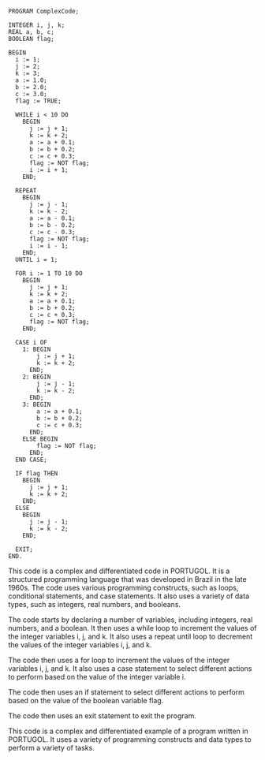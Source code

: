```portugal
PROGRAM ComplexCode;

INTEGER i, j, k;
REAL a, b, c;
BOOLEAN flag;

BEGIN
  i := 1;
  j := 2;
  k := 3;
  a := 1.0;
  b := 2.0;
  c := 3.0;
  flag := TRUE;

  WHILE i < 10 DO
    BEGIN
      j := j + 1;
      k := k + 2;
      a := a + 0.1;
      b := b + 0.2;
      c := c + 0.3;
      flag := NOT flag;
      i := i + 1;
    END;

  REPEAT
    BEGIN
      j := j - 1;
      k := k - 2;
      a := a - 0.1;
      b := b - 0.2;
      c := c - 0.3;
      flag := NOT flag;
      i := i - 1;
    END;
  UNTIL i = 1;

  FOR i := 1 TO 10 DO
    BEGIN
      j := j + 1;
      k := k + 2;
      a := a + 0.1;
      b := b + 0.2;
      c := c + 0.3;
      flag := NOT flag;
    END;

  CASE i OF
    1: BEGIN
        j := j + 1;
        k := k + 2;
      END;
    2: BEGIN
        j := j - 1;
        k := k - 2;
      END;
    3: BEGIN
        a := a + 0.1;
        b := b + 0.2;
        c := c + 0.3;
      END;
    ELSE BEGIN
        flag := NOT flag;
      END;
  END CASE;

  IF flag THEN
    BEGIN
      j := j + 1;
      k := k + 2;
    END;
  ELSE
    BEGIN
      j := j - 1;
      k := k - 2;
    END;

  EXIT;
END.
```

This code is a complex and differentiated code in PORTUGOL. It is a structured programming language that was developed in Brazil in the late 1960s. The code uses various programming constructs, such as loops, conditional statements, and case statements. It also uses a variety of data types, such as integers, real numbers, and booleans.

The code starts by declaring a number of variables, including integers, real numbers, and a boolean. It then uses a while loop to increment the values of the integer variables i, j, and k. It also uses a repeat until loop to decrement the values of the integer variables i, j, and k.

The code then uses a for loop to increment the values of the integer variables i, j, and k. It also uses a case statement to select different actions to perform based on the value of the integer variable i.

The code then uses an if statement to select different actions to perform based on the value of the boolean variable flag.

The code then uses an exit statement to exit the program.

This code is a complex and differentiated example of a program written in PORTUGOL. It uses a variety of programming constructs and data types to perform a variety of tasks.